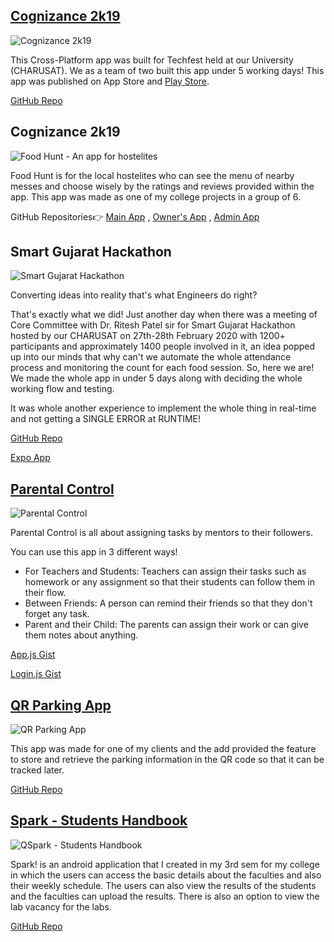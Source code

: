 ## [Cognizance 2k19](https://play.google.com/store/apps/details?id=cognizance.charusat.android&hl=en_IN)

![Cognizance 2k19](https://harshjobanputra.ml/static/b5d4bd20b48c4771cf191662df03cd33/91cba/demo.png)

This Cross-Platform app was built for Techfest held at our University (CHARUSAT). We as a team of two built this app under 5 working days! This app was published on App Store and [Play Store](https://play.google.com/store/apps/details?id=cognizance.charusat.android&hl=en_IN). 

[GitHub Repo](https://github.com/harsh2201/-Cz2k19-Android-Updated)

## Cognizance 2k19

![Food Hunt - An app for hostelites](https://harshjobanputra.ml/static/bb9bf7da0dd621ba3b497ff7c527f433/91cba/demo.png)

Food Hunt is for the local hostelites who can see the menu of nearby messes and choose wisely by the ratings and reviews provided within the app. This app was made as one of my college projects in a group of 6. 

GitHub Repositories👉 [Main App](https://github.com/harsh2201/FoodHunt) , [Owner's App](https://github.com/harsh2201/Food-Hunt-Owner) , [Admin App](https://github.com/harsh2201/Food-Hunt-Admin)

## Smart Gujarat Hackathon

![Smart Gujarat Hackathon](https://harshjobanputra.ml/static/e0aec7c9c1210e2c09b3645e3580e160/91cba/demo.png)

Converting ideas into reality that's what Engineers do right?

That's exactly what we did! Just another day when there was a meeting of Core Committee with Dr. Ritesh Patel sir for Smart Gujarat Hackathon hosted by our CHARUSAT on 27th-28th February 2020 with 1200+ participants and approximately 1400 people involved in it, an idea popped up into our minds that why can't we automate the whole attendance process and monitoring the count for each food session. So, here we are! We made the whole app in under 5 days along with deciding the whole working flow and testing.

It was whole another experience to implement the whole thing in real-time and not getting a SINGLE ERROR at RUNTIME!  

[GitHub Repo](https://github.com/harsh2201/SGH)

[Expo App](https://expo.io/@hj2201/SSIPCHARUSAT)

## [Parental Control](https://play.google.com/store/apps/details?id=harsh2201.github.com.parentalcontrol&hl=en_IN)

![Parental Control](https://harshjobanputra.ml/static/75af303343a3a8a0d98c1e224b000b77/91cba/demo.png)

Parental Control is all about assigning tasks by mentors to their followers.

You can use this app in 3 different ways!

* For Teachers and Students: Teachers can assign their tasks such as homework or any assignment so that their students can follow them in their flow.
* Between Friends: A person can remind their friends so that they don't forget any task.
* Parent and their Child: The parents can assign their work or can give them notes about anything.

[App.js Gist](https://gist.github.com/harsh2201/54458c8ea857824e92a431fefc39759c)

[Login.js Gist](https://gist.github.com/harsh2201/3e2a3ac5465f7bc3b9f291fba8d03a63)

## [QR Parking App](https://github.com/harsh2201/QR-Parking-App)

![QR Parking App](https://harshjobanputra.ml/static/404f138d53a07420ef3c66981582f078/91cba/demo.png)

This app was made for one of my clients and the add provided the feature to store and retrieve the parking information in the QR code so that it can be tracked later. 

[GitHub Repo](https://github.com/harsh2201/QR-Parking-App)

## [Spark - Students Handbook](https://github.com/harsh2201/QR-Parking-App)

![QSpark - Students Handbook](https://harshjobanputra.ml/static/ca874eef939a8a9f7e50a4cdef354161/91cba/demo.png)

Spark! is an android application that I created in my 3rd sem for my college in which the users can access the basic details about the faculties and also their weekly schedule. The users can also view the results of the students and the faculties can upload the results. There is also an option to view the lab vacancy for the labs.

[GitHub Repo](https://github.com/harsh2201/Spark-Faculty-Informtion-Application)
